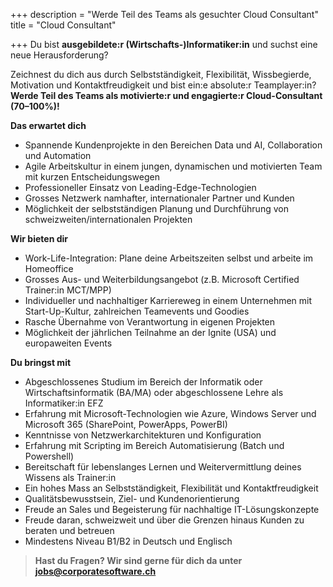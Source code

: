 +++
description = "Werde Teil des Teams als gesuchter Cloud Consultant"
title = "Cloud Consultant"

+++
Du bist **ausgebildete:r (Wirtschafts-)Informatiker:in** und suchst eine neue Herausforderung?

Zeichnest du dich aus durch Selbstständigkeit, Flexibilität, Wissbegierde, Motivation und Kontaktfreudigkeit und bist ein:e absolute:r Teamplayer:in? **Werde Teil des Teams als motivierte:r und engagierte:r Cloud-Consultant (70–100%)!**

**Das erwartet dich**

* Spannende Kundenprojekte in den Bereichen Data und AI, Collaboration und Automation
* Agile Arbeitskultur in einem jungen, dynamischen und motivierten Team mit kurzen Entscheidungswegen
* Professioneller Einsatz von Leading-Edge-Technologien
* Grosses Netzwerk namhafter, internationaler Partner und Kunden
* Möglichkeit der selbstständigen Planung und Durchführung von schweizweiten/internationalen Projekten

**Wir bieten dir**

* Work-Life-Integration: Plane deine Arbeitszeiten selbst und arbeite im Homeoffice
* Grosses Aus- und Weiterbildungsangebot (z.B. Microsoft Certified Trainer:in MCT/MPP)
* Individueller und nachhaltiger Karriereweg in einem Unternehmen mit Start-Up-Kultur, zahlreichen Teamevents und Goodies
* Rasche Übernahme von Verantwortung in eigenen Projekten
* Möglichkeit der jährlichen Teilnahme an der Ignite (USA) und europaweiten Events

**Du bringst mit**

* Abgeschlossenes Studium im Bereich der Informatik oder Wirtschaftsinformatik (BA/MA) oder abgeschlossene Lehre als Informatiker:in EFZ
* Erfahrung mit Microsoft-Technologien wie Azure, Windows Server und Microsoft 365 (SharePoint, PowerApps, PowerBI)
* Kenntnisse von Netzwerkarchitekturen und Konfiguration
* Erfahrung mit Scripting im Bereich Automatisierung (Batch und Powershell)
* Bereitschaft für lebenslanges Lernen und Weitervermittlung deines Wissens als Trainer:in
* Ein hohes Mass an Selbstständigkeit, Flexibilität und Kontaktfreudigkeit
* Qualitätsbewusstsein, Ziel- und Kundenorientierung
* Freude an Sales und Begeisterung für nachhaltige IT-Lösungskonzepte
* Freude daran, schweizweit und über die Grenzen hinaus Kunden zu beraten und betreuen
* Mindestens Niveau B1/B2 in Deutsch und Englisch

> **Hast du Fragen? Wir sind gerne für dich da unter** [**jobs@corporatesoftware.ch**](mailto:jobs@corporatesoftware.ch "jobs@corporatesoftware.ch")